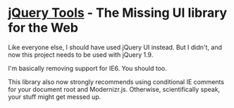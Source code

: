 [jQuery Tools](http://flowplayer.org/tools/) - The Missing UI library for the Web
================================

Like everyone else, I should have used jQuery UI instead. But I didn't, and now this project needs to be used with jQuery 1.9.

I'm basically removing support for IE6. You should too.

This library also now strongly recommends using conditional IE comments for your document root and Modernizr.js. Otherwise, scientifically speak, your stuff might get messed up.

